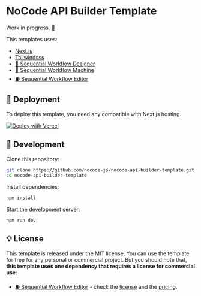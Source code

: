 # NoCode API Builder Template

Work in progress. 👷

This templates uses:

* [Next.js](https://github.com/vercel/next.js/)
* [Tailwindcss](https://github.com/tailwindlabs/tailwindcss)
* [🌇 Sequential Workflow Designer](https://github.com/nocode-js/sequential-workflow-designer)
* [🚚 Sequential Workflow Machine](https://github.com/nocode-js/sequential-workflow-machine)
* [⛽ Sequential Workflow Editor](https://github.com/nocode-js/sequential-workflow-editor)

## 🚀 Deployment

To deploy this template, you need any compatible with Next.js hosting.

[![Deploy with Vercel](https://vercel.com/button)](https://vercel.com/new/clone?repository-url=https%3A%2F%2Fgithub.com%2Fnocode-js%2Fnocode-api-builder-template&project-name=nocode-api-builder&repository-name=nocode-api-builder&redirect-url=https%3A%2F%2Fnocode-js.com%2Fsequential-workflow-editor%2Fpricing)

## 🔨 Development

Clone this repository:

```bash
git clone https://github.com/nocode-js/nocode-api-builder-template.git
cd nocode-api-builder-template
```

Install dependencies:

```bash
npm install
```

Start the development server:

```bash
npm run dev
```

## 💡 License

This template is released under the MIT license. You can use the template for free for any personal or commercial project. But you should note that, **this template uses one dependency that requires a license for commercial use**:

* [⛽ Sequential Workflow Editor](https://github.com/nocode-js/sequential-workflow-editor) - check the [license](https://nocode-js.com/sequential-workflow-editor/license) and the [pricing](https://nocode-js.com/sequential-workflow-editor/pricing).

